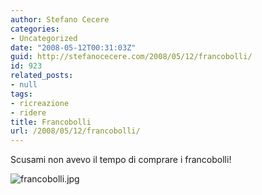 ```yaml
---
author: Stefano Cecere
categories:
- Uncategorized
date: "2008-05-12T00:31:03Z"
guid: http://stefanocecere.com/2008/05/12/francobolli/
id: 923
related_posts:
- null
tags:
- ricreazione
- ridere
title: Francobolli
url: /2008/05/12/francobolli/
---
```


Scusami non avevo il tempo di comprare i francobolli!

![francobolli.jpg](http://stefanocecere.com/wp-content/uploads/sites/3/2008/05/francobolli.jpg)